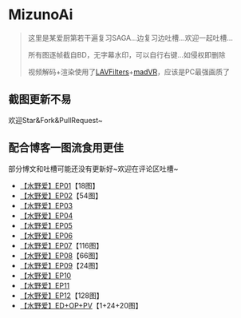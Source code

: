 # MizunoAi

> 这里是某爱厨第若干遍复习SAGA…边复习边吐槽…欢迎一起吐槽…
>
> 所有图逐帧截自BD，无字幕水印，可以自行右键…如侵权即删除
>
> 视频解码+渲染使用了[LAVFilters](https://github.com/Nevcairiel/LAVFilters)+[madVR](http://www.madvr.com/)，应该是PC最强画质了

## 截图更新不易

欢迎Star&Fork&PullRequest~

## 配合博客一图流食用更佳

部分博文和吐槽可能还没有更新好~欢迎在评论区吐槽~

- [【水野爱】EP01](https://wu-kan.github.io/posts/mizuno-ai/EP01)【18图】
- [【水野爱】EP02](https://wu-kan.github.io/posts/mizuno-ai/EP02)【54图】
- [【水野爱】EP03](https://wu-kan.github.io/posts/mizuno-ai/EP03)
- [【水野爱】EP04](https://wu-kan.github.io/posts/mizuno-ai/EP04)
- [【水野爱】EP05](https://wu-kan.github.io/posts/mizuno-ai/EP05)
- [【水野爱】EP06](https://wu-kan.github.io/posts/mizuno-ai/EP06)
- [【水野爱】EP07](https://wu-kan.github.io/posts/mizuno-ai/EP07)【116图】
- [【水野爱】EP08](https://wu-kan.github.io/posts/mizuno-ai/EP08)【66图】
- [【水野爱】EP09](https://wu-kan.github.io/posts/mizuno-ai/EP09)【24图】
- [【水野爱】EP10](https://wu-kan.github.io/posts/mizuno-ai/EP10)
- [【水野爱】EP11](https://wu-kan.github.io/posts/mizuno-ai/EP11)
- [【水野爱】EP12](https://wu-kan.github.io/posts/mizuno-ai/EP12)【128图】
- [【水野爱】ED+OP+PV](https://wu-kan.github.io/posts/mizuno-ai/ED+OP+PV)【1+24+20图】
